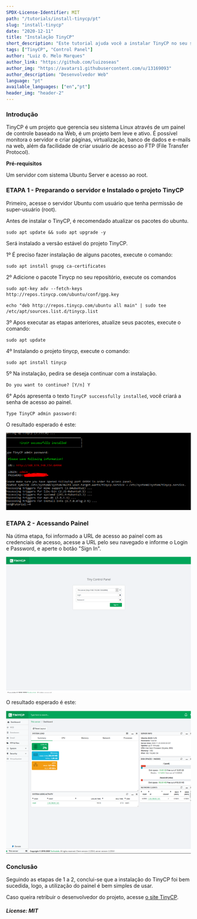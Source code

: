 ```yaml
---
SPDX-License-Identifier: MIT
path: "/tutorials/install-tinycp/pt"
slug: "install-tinycp"
date: "2020-12-11"
title: "Instalação TinyCP"
short_description: "Este tutorial ajuda você a instalar TinyCP no seu servidor Ubuntu."
tags: ["TinyCP", "Control Panel"]
author: "Luiz O. Melo Marques"
author_link: "https://github.com/luizoseas"
author_img: "https://avatars1.githubusercontent.com/u/13169093"
author_description: "Desenvolvedor Web"
language: "pt"
available_languages: ["en","pt"]
header_img: "header-2"
---
```


### Introdução

TinyCP é um projeto que gerencia seu sistema Linux através de um painel de controle baseado na Web, é um projeto bem leve e ativo. É possível monitora o servidor e criar páginas, virtualização, banco de dados e e-mails na web, além da facilidade de criar usuário de acesso ao FTP (File Transfer Protocol).

**Pré-requisitos**

Um servidor com sistema Ubuntu Server e acesso ao root.

### ETAPA 1 - Preparando o servidor e Instalado o projeto TinyCP

Primeiro, acesse o servidor Ubuntu com usuário que tenha permissão de super-usuário (root).

Antes de instalar o TinyCP, é recomendado atualizar os pacotes do ubuntu.

```Shell
sudo apt update && sudo apt upgrade -y
```
  
Será instalado a versão estável do projeto TinyCP.

1º É preciso fazer instalação de alguns pacotes, execute o comando:

```Shell
sudo apt install gnupg ca-certificates
```

2º Adicione o pacote Tinycp no seu repositório, execute os comandos

```Shell
sudo apt-key adv --fetch-keys http://repos.tinycp.com/ubuntu/conf/gpg.key
```

```Shell
echo "deb http://repos.tinycp.com/ubuntu all main" | sudo tee /etc/apt/sources.list.d/tinycp.list
```

3º Apos executar as etapas anteriores, atualize seus pacotes, execute o comando:

```Shell
sudo apt update
```

4º Instalando o projeto tinycp, execute o comando:

```Shell
sudo apt install tinycp
```

5º Na instalação, pedira se deseja continuar com a instalação.

```Shell
Do you want to continue? [Y/n] Y
```

6° Após apresenta o texto ```TinyCP successfully installed```, você criará a senha de acesso ao painel.

```Shell
Type TinyCP admin password:
```

O resultado esperado é este:

![TinyCP Installed](img/tinycp_installed.png)

### ETAPA 2 - Acessando Painel

Na útima etapa, foi informado a URL de acesso ao painel com as credenciais de acesso, acesse a URL pelo seu navegado e informe o Login e Password, e aperte o botão "Sign In".

![TinyCP Panel](img/tinycp_panel.png)

O resultado esperado é este:

![TinyCP Dashboard](img/tinycp_dashboard.png)

### Conclusão

Seguindo as etapas de 1 a 2, conclui-se que a instalação do TinyCP foi bem sucedida, logo, a utilização do painel é bem simples de usar.

Caso queira retribuir o desenvolvedor do projeto, acesse [o site TinyCP](https://tinycp.com).

##### License: MIT

<!--

Contributor's Certificate of Origin

By making a contribution to this project, I certify that:

(a) The contribution was created in whole or in part by me and I have
    the right to submit it under the license indicated in the file; or

(b) The contribution is based upon previous work that, to the best of my
    knowledge, is covered under an appropriate license and I have the
    right under that license to submit that work with modifications,
    whether created in whole or in part by me, under the same license
    (unless I am permitted to submit under a different license), as
    indicated in the file; or

(c) The contribution was provided directly to me by some other person
    who certified (a), (b) or (c) and I have not modified it.

(d) I understand and agree that this project and the contribution are
    public and that a record of the contribution (including all personal
    information I submit with it, including my sign-off) is maintained
    indefinitely and may be redistributed consistent with this project
    or the license(s) involved.

Signed-off-by: [Luiz O. Melo Marques luizoseasmm@gmail.com]

-->
